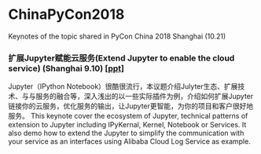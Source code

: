 # ChinaPyCon2018
Keynotes of the topic shared in PyCon China 2018 Shanghai (10.21)

### 扩展Jupyter赋能云服务(Extend Jupyter to enable the cloud service) (Shanghai 9.10) <a target="_blank" href="https://github.com/wjo1212/ChinaPyCon2018/raw/master/%E4%BD%BF%E7%94%A8Jupyter%E8%B5%8B%E8%83%BD%E4%BA%91%E6%9C%8D%E5%8A%A1.pdf">[ppt]</a>
Jupyter（IPython Notebook）很酷很流行，本议题介绍Julyter生态、扩展技术、与与服务的融合等，深入浅出的以一些实际插件为例，介绍如何扩展Jupyter链接你的云服务，优化服务的输出，让Jupyter更智能，为你的项目和客户很好地服务。
This keynote cover the ecosystem of Jupyter, technical patterns of extension to Jupyter including IPyKernal, Kernel, Notebook or Services. It also demo how to extend the Jupyter to simplify the communication with your service as an interfaces using Alibaba Cloud Log Service as example.